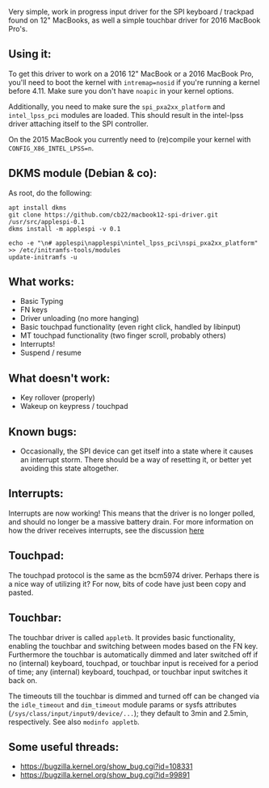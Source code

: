 Very simple, work in progress input driver for the SPI keyboard / trackpad found on 12" MacBooks, as well a simple touchbar driver for 2016 MacBook Pro's.

Using it:
---------
To get this driver to work on a 2016 12" MacBook or a 2016 MacBook Pro, you'll need to boot the kernel with `intremap=nosid` if you're running a kernel before 4.11. Make sure you don't have `noapic` in your kernel options.

Additionally, you need to make sure the `spi_pxa2xx_platform` and `intel_lpss_pci` modules are loaded. This should result in the intel-lpss driver attaching itself to the SPI controller. 

On the 2015 MacBook you currently need to (re)compile your kernel with `CONFIG_X86_INTEL_LPSS=n`.

DKMS module (Debian & co):
--------------------------
As root, do the following:
```
apt install dkms
git clone https://github.com/cb22/macbook12-spi-driver.git /usr/src/applespi-0.1
dkms install -m applespi -v 0.1

echo -e "\n# applespi\napplespi\nintel_lpss_pci\nspi_pxa2xx_platform" >> /etc/initramfs-tools/modules
update-initramfs -u
```

What works:
-----------
* Basic Typing
* FN keys
* Driver unloading (no more hanging)
* Basic touchpad functionality (even right click, handled by libinput)
* MT touchpad functionality (two finger scroll, probably others)
* Interrupts!
* Suspend / resume

What doesn't work:
------------------
* Key rollover (properly)
* Wakeup on keypress / touchpad
 
Known bugs:
-----------
* Occasionally, the SPI device can get itself into a state where it causes an interrupt storm. There should be a way of resetting it, or better yet avoiding this state altogether.

Interrupts:
-----------
Interrupts are now working! This means that the driver is no longer polled, and should no longer be a massive battery drain. For more information on how the driver receives interrupts, see the discussion [here](https://github.com/cb22/macbook12-spi-driver/pull/1)

Touchpad:
---------
The touchpad protocol is the same as the bcm5974 driver. Perhaps there is a nice way of utilizing it? For now, bits of code have just been copy and pasted.

Touchbar:
---------
The touchbar driver is called `appletb`. It provides basic functionality, enabling the touchbar and switching between modes based on the FN key. Furthermore the touchbar is automatically dimmed and later switched off if no (internal) keyboard, touchpad, or touchbar input is received for a period of time; any (internal) keyboard, touchpad, or touchbar input switches it back on.

The timeouts till the touchbar is dimmed and turned off can be changed via the `idle_timeout` and `dim_timeout` module params or sysfs attributes (`/sys/class/input/input9/device/...`); they default to 3min and 2.5min, respectively. See also `modinfo appletb`.

Some useful threads:
--------------------
* https://bugzilla.kernel.org/show_bug.cgi?id=108331
* https://bugzilla.kernel.org/show_bug.cgi?id=99891
